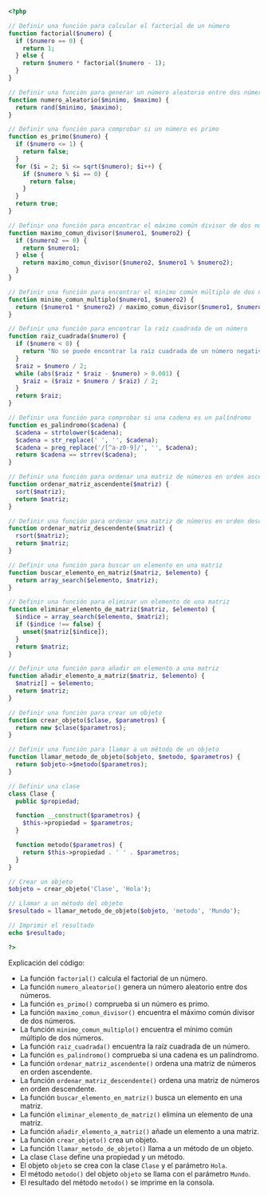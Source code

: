 ```php
<?php

// Definir una función para calcular el factorial de un número
function factorial($numero) {
  if ($numero == 0) {
    return 1;
  } else {
    return $numero * factorial($numero - 1);
  }
}

// Definir una función para generar un número aleatorio entre dos números
function numero_aleatorio($minimo, $maximo) {
  return rand($minimo, $maximo);
}

// Definir una función para comprobar si un número es primo
function es_primo($numero) {
  if ($numero <= 1) {
    return false;
  }
  for ($i = 2; $i <= sqrt($numero); $i++) {
    if ($numero % $i == 0) {
      return false;
    }
  }
  return true;
}

// Definir una función para encontrar el máximo común divisor de dos números
function maximo_comun_divisor($numero1, $numero2) {
  if ($numero2 == 0) {
    return $numero1;
  } else {
    return maximo_comun_divisor($numero2, $numero1 % $numero2);
  }
}

// Definir una función para encontrar el mínimo común múltiplo de dos números
function minimo_comun_multiplo($numero1, $numero2) {
  return ($numero1 * $numero2) / maximo_comun_divisor($numero1, $numero2);
}

// Definir una función para encontrar la raíz cuadrada de un número
function raiz_cuadrada($numero) {
  if ($numero < 0) {
    return "No se puede encontrar la raíz cuadrada de un número negativo.";
  }
  $raiz = $numero / 2;
  while (abs($raiz * $raiz - $numero) > 0.001) {
    $raiz = ($raiz + $numero / $raiz) / 2;
  }
  return $raiz;
}

// Definir una función para comprobar si una cadena es un palíndromo
function es_palindromo($cadena) {
  $cadena = strtolower($cadena);
  $cadena = str_replace(' ', '', $cadena);
  $cadena = preg_replace('/[^a-z0-9]/', '', $cadena);
  return $cadena == strrev($cadena);
}

// Definir una función para ordenar una matriz de números en orden ascendente
function ordenar_matriz_ascendente($matriz) {
  sort($matriz);
  return $matriz;
}

// Definir una función para ordenar una matriz de números en orden descendente
function ordenar_matriz_descendente($matriz) {
  rsort($matriz);
  return $matriz;
}

// Definir una función para buscar un elemento en una matriz
function buscar_elemento_en_matriz($matriz, $elemento) {
  return array_search($elemento, $matriz);
}

// Definir una función para eliminar un elemento de una matriz
function eliminar_elemento_de_matriz($matriz, $elemento) {
  $indice = array_search($elemento, $matriz);
  if ($indice !== false) {
    unset($matriz[$indice]);
  }
  return $matriz;
}

// Definir una función para añadir un elemento a una matriz
function añadir_elemento_a_matriz($matriz, $elemento) {
  $matriz[] = $elemento;
  return $matriz;
}

// Definir una función para crear un objeto
function crear_objeto($clase, $parametros) {
  return new $clase($parametros);
}

// Definir una función para llamar a un método de un objeto
function llamar_metodo_de_objeto($objeto, $metodo, $parametros) {
  return $objeto->$metodo($parametros);
}

// Definir una clase
class Clase {
  public $propiedad;

  function __construct($parametros) {
    $this->propiedad = $parametros;
  }

  function metodo($parametros) {
    return $this->propiedad . ' ' . $parametros;
  }
}

// Crear un objeto
$objeto = crear_objeto('Clase', 'Hola');

// Llamar a un método del objeto
$resultado = llamar_metodo_de_objeto($objeto, 'metodo', 'Mundo');

// Imprimir el resultado
echo $resultado;

?>
```

Explicación del código:

* La función `factorial()` calcula el factorial de un número.
* La función `numero_aleatorio()` genera un número aleatorio entre dos números.
* La función `es_primo()` comprueba si un número es primo.
* La función `maximo_comun_divisor()` encuentra el máximo común divisor de dos números.
* La función `minimo_comun_multiplo()` encuentra el mínimo común múltiplo de dos números.
* La función `raiz_cuadrada()` encuentra la raíz cuadrada de un número.
* La función `es_palindromo()` comprueba si una cadena es un palíndromo.
* La función `ordenar_matriz_ascendente()` ordena una matriz de números en orden ascendente.
* La función `ordenar_matriz_descendente()` ordena una matriz de números en orden descendente.
* La función `buscar_elemento_en_matriz()` busca un elemento en una matriz.
* La función `eliminar_elemento_de_matriz()` elimina un elemento de una matriz.
* La función `añadir_elemento_a_matriz()` añade un elemento a una matriz.
* La función `crear_objeto()` crea un objeto.
* La función `llamar_metodo_de_objeto()` llama a un método de un objeto.
* La clase `Clase` define una propiedad y un método.
* El objeto `objeto` se crea con la clase `Clase` y el parámetro `Hola`.
* El método `metodo()` del objeto `objeto` se llama con el parámetro `Mundo`.
* El resultado del método `metodo()` se imprime en la consola.